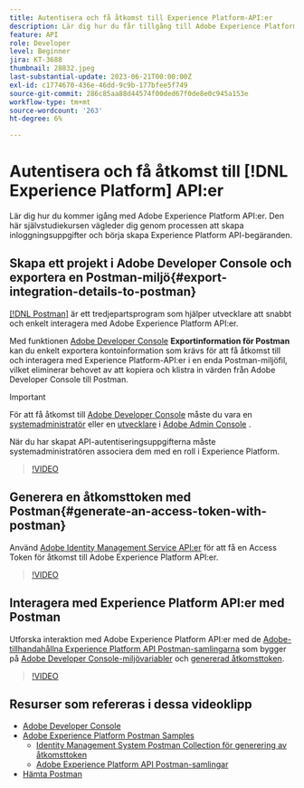 ```yaml
---
title: Autentisera och få åtkomst till Experience Platform-API:er
description: Lär dig hur du får tillgång till Adobe Experience Platform-API:er.
feature: API
role: Developer
level: Beginner
jira: KT-3688
thumbnail: 28832.jpeg
last-substantial-update: 2023-06-21T00:00:00Z
exl-id: c1774670-436e-46dd-9c9b-177bfee5f749
source-git-commit: 286c85aa88d44574f00ded67f0de8e0c945a153e
workflow-type: tm+mt
source-wordcount: '263'
ht-degree: 6%

---
```


# Autentisera och få åtkomst till [!DNL Experience Platform] API:er

Lär dig hur du kommer igång med Adobe Experience Platform API:er. Den här självstudiekursen vägleder dig genom processen att skapa inloggningsuppgifter och börja skapa Experience Platform API-begäranden.

## Skapa ett projekt i Adobe Developer Console och exportera en Postman-miljö{#export-integration-details-to-postman}

[[!DNL Postman]](https://www.postman.com/) är ett tredjepartsprogram som hjälper utvecklare att snabbt och enkelt interagera med Adobe Experience Platform API:er.

Med funktionen [Adobe Developer Console](https://developer.adobe.com/console/home) **Exportinformation för Postman** kan du enkelt exportera kontoinformation som krävs för att få åtkomst till och interagera med Experience Platform-API:er i en enda Postman-miljöfil, vilket eliminerar behovet av att kopiera och klistra in värden från Adobe Developer Console till Postman.

>[!IMPORTANT]
>
>För att få åtkomst till [Adobe Developer Console](https://developer.adobe.com/console/home) måste du vara en [systemadministratör](https://helpx.adobe.com/enterprise/using/admin-roles.html) eller en [utvecklare](https://helpx.adobe.com/enterprise/using/manage-developers.html#:~:text=Add%20developers%20to%20a%20single%20product%20profile&amp;text=In%20the%20Admin%20Console%2C%20navigate,in%20the%20upper%2Dright%20corner.) i [Adobe Admin Console](https://adminconsole.adobe.com) .
>
> När du har skapat API-autentiseringsuppgifterna måste systemadministratören associera dem med en roll i Experience Platform.

>[!VIDEO](https://video.tv.adobe.com/v/28832/?learn=on&enablevpops)

## Generera en åtkomsttoken med Postman{#generate-an-access-token-with-postman}

Använd [Adobe Identity Management Service API:er](https://github.com/adobe/experience-platform-postman-samples/tree/master/apis/ims) för att få en Access Token för åtkomst till Adobe Experience Platform API:er.

>[!VIDEO](https://video.tv.adobe.com/v/29698/?learn=on&enablevpops)


## Interagera med Experience Platform API:er med Postman

Utforska interaktion med Adobe Experience Platform API:er med de [Adobe-tillhandahållna Experience Platform API Postman-samlingarna](https://github.com/adobe/experience-platform-postman-samples/tree/master/apis/experience-platform) som bygger på [Adobe Developer Console-miljövariabler](#export-integration-details-to-postman) och [genererad åtkomsttoken](#generate-an-access-token-with-postman).

>[!VIDEO](https://video.tv.adobe.com/v/29704/?learn=on&enablevpops)


## Resurser som refereras i dessa videoklipp

* [Adobe Developer Console](https://developer.adobe.com/console/home)
* [Adobe Experience Platform Postman Samples](https://github.com/adobe/experience-platform-postman-samples)
   * [Identity Management System Postman Collection för generering av åtkomsttoken](https://github.com/adobe/experience-platform-postman-samples/tree/master/apis/ims)
   * [Adobe Experience Platform API Postman-samlingar](https://github.com/adobe/experience-platform-postman-samples/tree/master/apis/experience-platform)
* [Hämta Postman](https://www.postman.com/)
